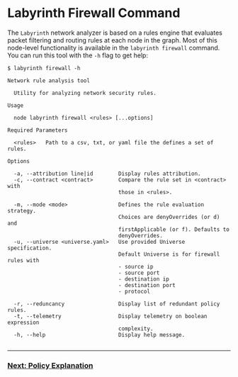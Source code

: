 # Labyrinth Firewall Command

The `Labyrinth` network analyzer is based on a rules engine that evaluates packet filtering and routing rules at each node in the graph. Most of this node-level functionality is available in the `labyrinth firewall` command. You can run this tool with the `-h` flag to get help:

[//]: # (script labyrinth firewall -h)
~~~
$ labyrinth firewall -h

Network rule analysis tool

  Utility for analyzing network security rules. 

Usage

  node labyrinth firewall <rules> [...options] 

Required Parameters

  <rules>   Path to a csv, txt, or yaml file the defines a set of rules. 

Options

  -a, --attribution line|id        Display rules attribution.                   
  -c, --contract <contract>        Compare the rule set in <contract> with      
                                   those in <rules>.                            
                                                                                
  -m, --mode <mode>                Defines the rule evaluation strategy.        
                                   Choices are denyOverrides (or d) and         
                                   firstApplicable (or f). Defaults to          
                                   denyOverrides.                               
  -u, --universe <universe.yaml>   Use provided Universe specification.         
                                   Default Universe is for firewall rules with  
                                   - source ip                                  
                                   - source port                                
                                   - destination ip                             
                                   - destination port                           
                                   - protocol                                   
                                                                                
  -r, --reduncancy                 Display list of redundant policy rules.      
  -t, --telemetry                  Display telemetry on boolean expression      
                                   complexity.                                  
  -h, --help                       Display help message.                        


~~~

---
### [Next: Policy Explanation](./policy_explanation.md)
